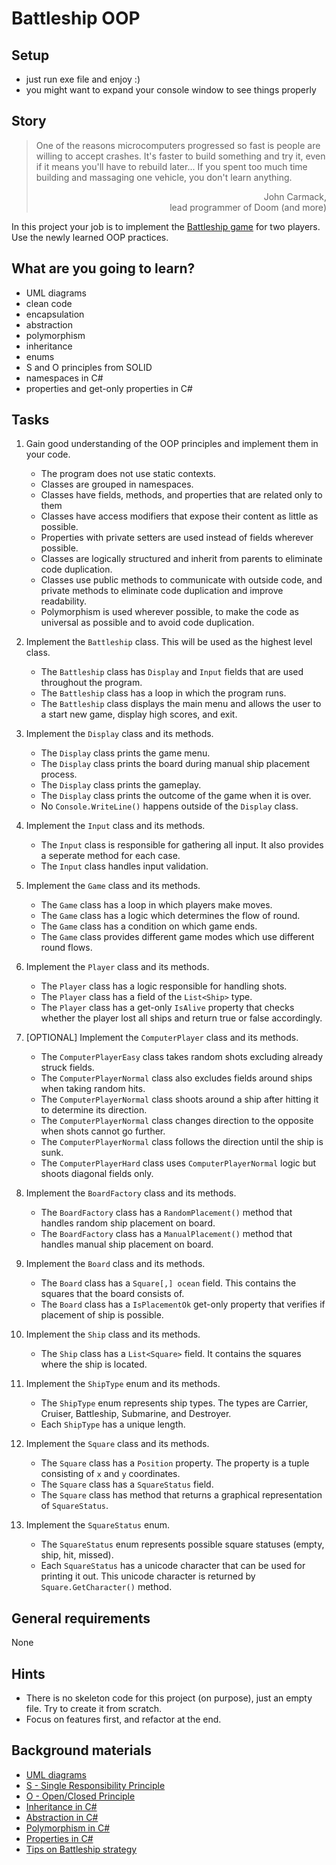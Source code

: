 # Battleship OOP

## Setup

- just run exe file and enjoy :)
- you might want to expand your console window to see things properly

## Story

> One of the reasons microcomputers progressed so fast is people are willing to
> accept crashes. It's faster to build something and try it, even if it means
> you'll have to rebuild later... If you spent too much time building and
> massaging one vehicle, you don't learn anything.
> <div style="text-align:right">John Carmack,<br>lead programmer of Doom (and more)</div>

In this project your job is to implement the
[Battleship game](https://en.wikipedia.org/wiki/Battleship_%28game%29) for two players. Use the newly learned OOP practices.

## What are you going to learn?

- UML diagrams
- clean code
- encapsulation
- abstraction
- polymorphism
- inheritance
- enums
- S and O principles from SOLID
- namespaces in C#
- properties and get-only properties in C#


## Tasks

1. Gain good understanding of the OOP principles and implement them in your code.
    - The program does not use static contexts.
    - Classes are grouped in namespaces.
    - Classes have fields, methods, and properties that are related only to them
    - Classes have access modifiers that expose their content as little as possible.
    - Properties with private setters are used instead of fields wherever possible.
    - Classes are logically structured and inherit from parents to eliminate code duplication.
    - Classes use public methods to communicate with outside code, and private methods to eliminate code duplication and improve readability.
    - Polymorphism is used wherever possible, to make the code as universal as possible and to avoid code duplication.

2. Implement the `Battleship` class. This will be used as the highest level class.
    - The `Battleship` class has `Display` and `Input` fields that are used throughout the program.
    - The `Battleship` class has a loop in which the program runs.
    - The `Battleship` class displays the main menu and allows the user to a start new game, display high scores, and exit.

3. Implement the `Display` class and its methods.
    - The `Display` class prints the game menu.
    - The `Display` class prints the board during manual ship placement process.
    - The `Display` class prints the gameplay.
    - The `Display` class prints the outcome of the game when it is over.
    - No `Console.WriteLine()` happens outside of the `Display` class.

4. Implement the `Input` class and its methods.
    - The `Input` class is responsible for gathering all input. It also provides a seperate method for each case.
    - The `Input` class handles input validation.

5. Implement the `Game` class and its methods.
    - The `Game` class has a loop in which players make moves.
    - The `Game` class has a logic which determines the flow of round.
    - The `Game` class has a condition on which game ends.
    - The `Game` class provides different game modes which use different round flows.

6. Implement the `Player` class and its methods.
    - The `Player` class has a logic responsible for handling shots.
    - The `Player` class has a field of the `List<Ship>` type.
    - The `Player` class has a get-only `IsAlive` property that checks whether the player lost all ships and return true or false accordingly.

7. [OPTIONAL] Implement the `ComputerPlayer` class and its methods.
    - The `ComputerPlayerEasy` class takes random shots excluding already struck fields.
    - The `ComputerPlayerNormal` class also excludes fields around ships when taking random hits.
    - The `ComputerPlayerNormal` class shoots around a ship after hitting it to determine its direction.
    - The `ComputerPlayerNormal` class changes direction to the opposite when shots cannot go further.
    - The `ComputerPlayerNormal` class follows the direction until the ship is sunk.
    - The `ComputerPlayerHard` class uses `ComputerPlayerNormal` logic but shoots diagonal fields only.

8. Implement the `BoardFactory` class and its methods.
    - The `BoardFactory` class has a `RandomPlacement()` method that handles random ship placement on board.
    - The `BoardFactory` class has a `ManualPlacement()` method that handles manual ship placement on board.

9. Implement the `Board` class and its methods.
    - The `Board` class has a `Square[,] ocean` field. This contains the squares that the board consists of.
    - The `Board` class has a `IsPlacementOk` get-only property that verifies if placement of ship is possible.

10. Implement the `Ship` class and its methods.
    - The `Ship` class has a `List<Square>` field. It contains the squares where the ship is located.

11. Implement the `ShipType` enum and its methods.
    - The `ShipType` enum represents ship types. The types are Carrier, Cruiser, Battleship, Submarine, and Destroyer.
    - Each `ShipType` has a unique length.

12. Implement the `Square` class and its methods.
    - The `Square` class has a `Position` property. The property is a tuple consisting of `x` and `y` coordinates.
    - The `Square` class has a `SquareStatus` field.
    - The `Square` class has method that returns a graphical representation of `SquareStatus`.

13. Implement the `SquareStatus` enum.
    - The `SquareStatus` enum represents possible square statuses (empty, ship, hit, missed).
    - Each `SquareStatus` has a unicode character that can be used for printing it out. This unicode character is returned by `Square.GetCharacter()` method.

## General requirements

None

## Hints

- There is no skeleton code for this project (on purpose), just an empty file.
  Try to create it from scratch.
- Focus on features first, and refactor at the end.

## Background materials

- [UML diagrams](https://www.lucidchart.com/blog/types-of-UML-diagrams)
- <i class="far fa-exclamation"></i> [S - Single Responsibility Principle](https://www.c-sharpcorner.com/article/solid-single-responsibility-principle-with-c-sharp/)
- <i class="far fa-exclamation"></i> [O - Open/Closed Principle](https://dotnettutorials.net/lesson/open-closed-principle/)
- <i class="far fa-exclamation"></i> [Inheritance in C#](https://docs.microsoft.com/en-us/dotnet/csharp/programming-guide/classes-and-structs/inheritance)
- <i class="far fa-exclamation"></i> [Abstraction in C#](https://www.w3schools.com/cs/cs_abstract.asp)
- <i class="far fa-exclamation"></i> [Polymorphism in C#](https://docs.microsoft.com/en-us/dotnet/csharp/programming-guide/classes-and-structs/polymorphism)
- <i class="far fa-exclamation"></i> [Properties in C#](https://docs.microsoft.com/en-us/dotnet/csharp/programming-guide/classes-and-structs/using-properties)
- [Tips on Battleship strategy](https://www.wikihow.com/Win-at-Battleship)
